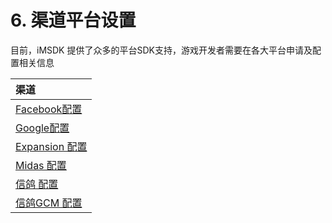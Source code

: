 # 6. 渠道平台设置

目前，iMSDK 提供了众多的平台SDK支持，游戏开发者需要在各大平台申请及配置相关信息

| 渠道 |
| :-- |
| [Facebook配置](facebook.md) |
| [Google配置](google.md) |
| [Expansion 配置](expansion.md)|
| [Midas 配置](midas.md)|
| [信鸽 配置](xg.md)|
| [信鸽GCM 配置](xg_gcm.md)|    

